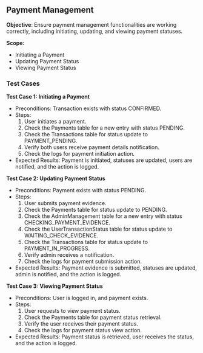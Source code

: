 
## Payment Management
**Objective**: Ensure payment management functionalities are working correctly, including initiating, updating, and viewing payment statuses.

**Scope:**
- Initiating a Payment
- Updating Payment Status
- Viewing Payment Status

### Test Cases

**Test Case 1: Initiating a Payment**
- Preconditions: Transaction exists with status CONFIRMED.
- Steps:
  1. User initiates a payment.
  2. Check the Payments table for a new entry with status PENDING.
  3. Check the Transactions table for status update to PAYMENT_PENDING.
  4. Verify both users receive payment details notification.
  5. Check the logs for payment initiation action.
- Expected Results: Payment is initiated, statuses are updated, users are notified, and the action is logged.

**Test Case 2: Updating Payment Status**
- Preconditions: Payment exists with status PENDING.
- Steps:
  1. User submits payment evidence.
  2. Check the Payments table for status update to PENDING.
  3. Check the AdminManagement table for a new entry with status CHECKING_PAYMENT_EVIDENCE.
  4. Check the UserTransactionStatus table for status update to WAITING_CHECK_EVIDENCE.
  5. Check the Transactions table for status update to PAYMENT_IN_PROGRESS.
  6. Verify admin receives a notification.
  7. Check the logs for payment submission action.
- Expected Results: Payment evidence is submitted, statuses are updated, admin is notified, and the action is logged.

**Test Case 3: Viewing Payment Status**
- Preconditions: User is logged in, and payment exists.
- Steps:
  1. User requests to view payment status.
  2. Check the Payments table for payment status retrieval.
  3. Verify the user receives their payment status.
  4. Check the logs for payment status view action.
- Expected Results: Payment status is retrieved, user receives the status, and the action is logged.
